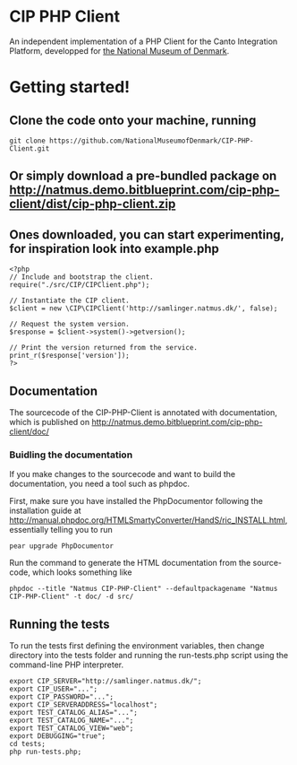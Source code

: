 # CIP PHP Client

An independent implementation of a PHP Client for the Canto Integration Platform, developped for [the National Museum of Denmark](http://digital.natmus.dk/).

# Getting started!
## Clone the code onto your machine, running

	git clone https://github.com/NationalMuseumofDenmark/CIP-PHP-Client.git

## Or simply download a pre-bundled package on http://natmus.demo.bitblueprint.com/cip-php-client/dist/cip-php-client.zip
	
## Ones downloaded, you can start experimenting, for inspiration look into example.php

	<?php
	// Include and bootstrap the client.
	require("./src/CIP/CIPClient.php");
	
	// Instantiate the CIP client.
	$client = new \CIP\CIPClient('http://samlinger.natmus.dk/', false);
	
	// Request the system version.
	$response = $client->system()->getversion();
	
	// Print the version returned from the service.
	print_r($response['version']);
	?>
	
## Documentation
The sourcecode of the CIP-PHP-Client is annotated with documentation, which is published on http://natmus.demo.bitblueprint.com/cip-php-client/doc/

### Buidling the documentation
If you make changes to the sourcecode and want to build the documentation, you need a tool such as phpdoc.

First, make sure you have installed the PhpDocumentor following the installation guide at http://manual.phpdoc.org/HTMLSmartyConverter/HandS/ric_INSTALL.html, essentially telling you to run

    pear upgrade PhpDocumentor
    
Run the command to generate the HTML documentation from the source-code, which looks something like

    phpdoc --title "Natmus CIP-PHP-Client" --defaultpackagename "Natmus CIP-PHP-Client" -t doc/ -d src/

## Running the tests

To run the tests first defining the environment variables, then change directory into the tests folder and running the run-tests.php script using the command-line PHP interpreter.

	export CIP_SERVER="http://samlinger.natmus.dk/";
	export CIP_USER="...";
	export CIP_PASSWORD="...";
	export CIP_SERVERADDRESS="localhost";
	export TEST_CATALOG_ALIAS="...";
	export TEST_CATALOG_NAME="...";
	export TEST_CATALOG_VIEW="web";
	export DEBUGGING="true";
	cd tests;
	php run-tests.php;

